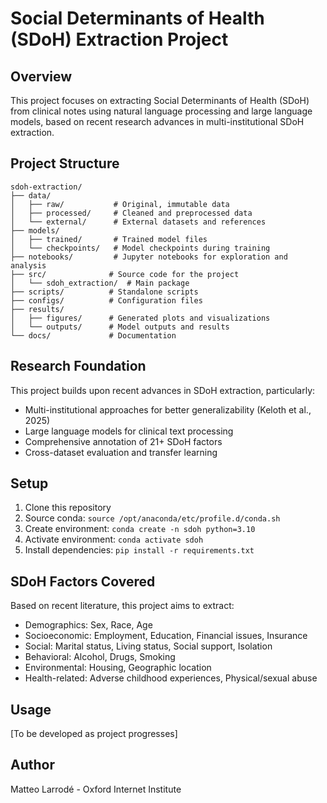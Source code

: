 # Social Determinants of Health (SDoH) Extraction Project

## Overview
This project focuses on extracting Social Determinants of Health (SDoH) from clinical notes using natural language processing and large language models, based on recent research advances in multi-institutional SDoH extraction.

## Project Structure
```
sdoh-extraction/
├── data/
│   ├── raw/           # Original, immutable data
│   ├── processed/     # Cleaned and preprocessed data
│   └── external/      # External datasets and references
├── models/
│   ├── trained/       # Trained model files
│   └── checkpoints/   # Model checkpoints during training
├── notebooks/         # Jupyter notebooks for exploration and analysis
├── src/              # Source code for the project
│   └── sdoh_extraction/  # Main package
├── scripts/          # Standalone scripts
├── configs/          # Configuration files
├── results/
│   ├── figures/      # Generated plots and visualizations
│   └── outputs/      # Model outputs and results
└── docs/             # Documentation
```

## Research Foundation
This project builds upon recent advances in SDoH extraction, particularly:
- Multi-institutional approaches for better generalizability (Keloth et al., 2025)
- Large language models for clinical text processing
- Comprehensive annotation of 21+ SDoH factors
- Cross-dataset evaluation and transfer learning

## Setup
1. Clone this repository
2. Source conda: `source /opt/anaconda/etc/profile.d/conda.sh`
3. Create environment: `conda create -n sdoh python=3.10`
4. Activate environment: `conda activate sdoh`
5. Install dependencies: `pip install -r requirements.txt`

## SDoH Factors Covered
Based on recent literature, this project aims to extract:
- Demographics: Sex, Race, Age
- Socioeconomic: Employment, Education, Financial issues, Insurance
- Social: Marital status, Living status, Social support, Isolation
- Behavioral: Alcohol, Drugs, Smoking
- Environmental: Housing, Geographic location
- Health-related: Adverse childhood experiences, Physical/sexual abuse

## Usage
[To be developed as project progresses]

## Author
Matteo Larrodé - Oxford Internet Institute